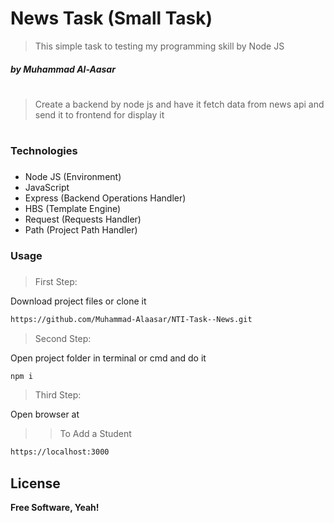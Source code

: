 # News Task (Small Task)
> This simple task to testing my programming skill by Node JS

##### by _Muhammad Al-Aasar_

#

> Create a backend by node js and have it fetch data from news api and send it to frontend for display it
#
##
### Technologies
###
- Node JS (Environment)
- JavaScript
- Express (Backend Operations Handler)
- HBS (Template Engine)
- Request (Requests Handler)
- Path (Project Path Handler)

### Usage
###
> First Step:

Download project files or clone it
```sh
https://github.com/Muhammad-Alaasar/NTI-Task--News.git
```
> Second Step:

Open project folder in terminal or cmd and do it
```sh
npm i
```
> Third Step:

Open browser at

>> To Add a Student
```sh
https://localhost:3000
```


## License

**Free Software, Yeah!**